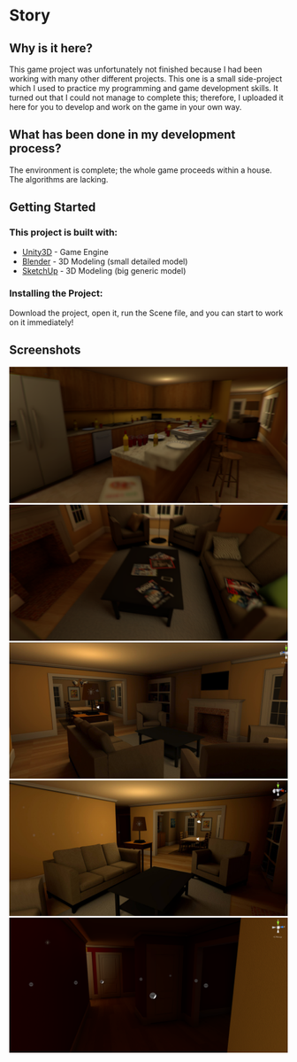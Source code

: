 # Story

## Why is it here?
This game project was unfortunately not finished because I had been working with many other different projects. This one
is a small side-project which I used to practice my programming and game development skills. It turned out that I could
not manage to complete this; therefore, I uploaded it here for you to develop and work on the game in your own way.

## What has been done in my development process?
The environment is complete; the whole game proceeds within a house. The algorithms are lacking.

## Getting Started
### This project is built with:

* [Unity3D](https://store.unity.com) - Game Engine
* [Blender](https://www.blender.org/download/) - 3D Modeling (small detailed model)
* [SketchUp](https://www.sketchup.com/download) - 3D Modeling (big generic model)

### Installing the Project:
Download the project, open it, run the Scene file, and you can start to work on it immediately!

## Screenshots
![Kitchen](/Screenshots/kitchen_1.png?raw=true "Kitchen")
![Living Room](/Screenshots/living_1.png?raw=true "Living Room")
![Living Room](/Screenshots/living_2.png?raw=true "Living Room")
![Living Room](/Screenshots/living_3.jpg?raw=true "Living Room")
![Hall](/Screenshots/living_5.png?raw=true "Hallway")

